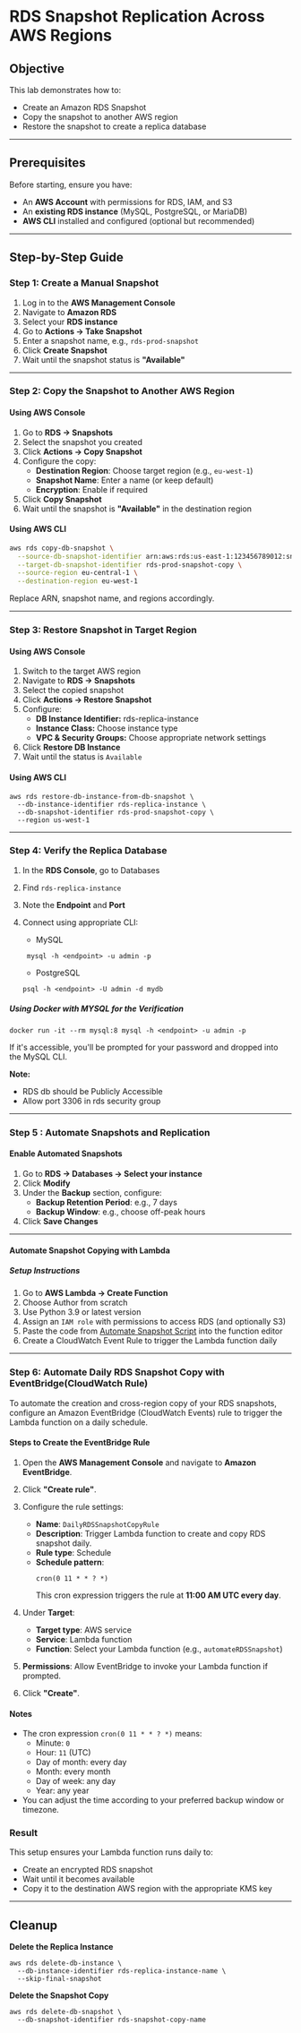 # RDS Snapshot Replication Across AWS Regions

## Objective

This lab demonstrates how to:
- Create an Amazon RDS Snapshot
- Copy the snapshot to another AWS region
- Restore the snapshot to create a replica database

---

## Prerequisites

Before starting, ensure you have:
- An **AWS Account** with permissions for RDS, IAM, and S3
- An **existing RDS instance** (MySQL, PostgreSQL, or MariaDB)
- **AWS CLI** installed and configured (optional but recommended)

---

## Step-by-Step Guide

### Step 1: Create a Manual Snapshot

1. Log in to the **AWS Management Console**
2. Navigate to **Amazon RDS**
3. Select your **RDS instance**
4. Go to **Actions → Take Snapshot**
5. Enter a snapshot name, e.g., `rds-prod-snapshot`
6. Click **Create Snapshot**
7. Wait until the snapshot status is **"Available"**

---

### Step 2: Copy the Snapshot to Another AWS Region

#### Using AWS Console

1. Go to **RDS → Snapshots**
2. Select the snapshot you created
3. Click **Actions → Copy Snapshot**
4. Configure the copy:
   - **Destination Region**: Choose target region (e.g., `eu-west-1`)
   - **Snapshot Name**: Enter a name (or keep default)
   - **Encryption**: Enable if required
5. Click **Copy Snapshot**
6. Wait until the snapshot is **"Available"** in the destination region

#### Using AWS CLI

```bash
aws rds copy-db-snapshot \
  --source-db-snapshot-identifier arn:aws:rds:us-east-1:123456789012:snapshot:rds-prod-snapshot \
  --target-db-snapshot-identifier rds-prod-snapshot-copy \
  --source-region eu-central-1 \
  --destination-region eu-west-1

```
Replace ARN, snapshot name, and regions accordingly.

---

### Step 3: Restore Snapshot in Target Region

#### Using AWS Console

1. Switch to the target AWS region
2. Navigate to **RDS → Snapshots**
3. Select the copied snapshot
4. Click **Actions → Restore Snapshot**
5. Configure:
    - **DB Instance Identifier:** rds-replica-instance
    - **Instance Class:** Choose instance type
    - **VPC & Security Groups:** Choose appropriate network settings
6. Click **Restore DB Instance**
7. Wait until the status is `Available`

#### Using AWS CLI

```
aws rds restore-db-instance-from-db-snapshot \
  --db-instance-identifier rds-replica-instance \
  --db-snapshot-identifier rds-prod-snapshot-copy \
  --region us-west-1

```

---

### Step 4: Verify the Replica Database

1. In the **RDS Console**, go to Databases
2. Find `rds-replica-instance`
3. Note the **Endpoint** and **Port**
4. Connect using appropriate CLI:
    - MySQL
    ```
     mysql -h <endpoint> -u admin -p

    ```

    - PostgreSQL
    ```
    psql -h <endpoint> -U admin -d mydb

    ```

##### Using Docker with MYSQL for the Verification

```
docker run -it --rm mysql:8 mysql -h <endpoint> -u admin -p

```
If it's accessible, you'll be prompted for your password and dropped into the MySQL CLI.

**Note:**
- RDS db should be Publicly Accessible
- Allow port 3306 in rds security group

---

### Step 5 : Automate Snapshots and Replication

#### Enable Automated Snapshots

1. Go to **RDS → Databases → Select your instance**
2. Click **Modify**
3. Under the **Backup** section, configure:
   - **Backup Retention Period**: e.g., 7 days
   - **Backup Window**: e.g., choose off-peak hours
4. Click **Save Changes**

---

#### Automate Snapshot Copying with Lambda

##### Setup Instructions

1. Go to **AWS Lambda → Create Function**
2. Choose Author from scratch
3. Use Python 3.9 or latest version
4. Assign an `IAM role` with permissions to access RDS (and optionally S3)
5. Paste the code from [Automate Snapshot Script](automate_snapshot.py) into the function editor
6. Create a CloudWatch Event Rule to trigger the Lambda function daily

---

### Step 6: Automate Daily RDS Snapshot Copy with EventBridge(CloudWatch Rule)

To automate the creation and cross-region copy of your RDS snapshots, configure an Amazon EventBridge (CloudWatch Events) rule to trigger the Lambda function on a daily schedule.

#### Steps to Create the EventBridge Rule

1. Open the **AWS Management Console** and navigate to **Amazon EventBridge**.
2. Click **"Create rule"**.
3. Configure the rule settings:
   - **Name**: `DailyRDSSnapshotCopyRule`
   - **Description**: Trigger Lambda function to create and copy RDS snapshot daily.
   - **Rule type**: Schedule
   - **Schedule pattern**:  
     ```
     cron(0 11 * * ? *)
     ```
     This cron expression triggers the rule at **11:00 AM UTC every day**.

4. Under **Target**:
   - **Target type**: AWS service
   - **Service**: Lambda function
   - **Function**: Select your Lambda function (e.g., `automateRDSSnapshot`)
5. **Permissions**: Allow EventBridge to invoke your Lambda function if prompted.

6. Click **"Create"**.

#### Notes

- The cron expression `cron(0 11 * * ? *)` means:
  - Minute: `0`
  - Hour: `11` (UTC)
  - Day of month: every day
  - Month: every month
  - Day of week: any day
  - Year: any year
- You can adjust the time according to your preferred backup window or timezone.

### Result

This setup ensures your Lambda function runs daily to:
- Create an encrypted RDS snapshot
- Wait until it becomes available
- Copy it to the destination AWS region with the appropriate KMS key

---

## Cleanup

**Delete the Replica Instance**

```
aws rds delete-db-instance \
  --db-instance-identifier rds-replica-instance-name \
  --skip-final-snapshot

```

**Delete the Snapshot Copy**

```
aws rds delete-db-snapshot \
  --db-snapshot-identifier rds-snapshot-copy-name

```

